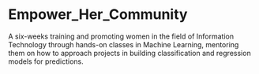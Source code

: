 # Empower_Her_Community

A six-weeks training and promoting women in the field of Information Technology
through hands-on classes in Machine Learning,
mentoring them on how to approach projects in building
classification and regression models for predictions.
